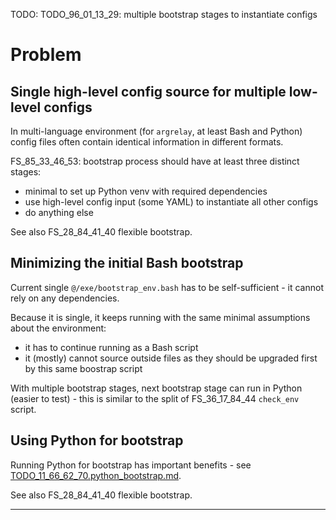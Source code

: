 
TODO: TODO_96_01_13_29: multiple bootstrap stages to instantiate configs

# Problem

## Single high-level config source for multiple low-level configs

In multi-language environment (for `argrelay`, at least Bash and Python) config files often
contain identical information in different formats.

FS_85_33_46_53: bootstrap process should have at least three distinct stages:
*   minimal to set up Python venv with required dependencies
*   use high-level config input (some YAML) to instantiate all other configs
*   do anything else

See also FS_28_84_41_40 flexible bootstrap.

## Minimizing the initial Bash bootstrap

Current single `@/exe/bootstrap_env.bash` has to be self-sufficient - it cannot rely on any dependencies.

Because it is single, it keeps running with the same minimal assumptions about the environment:
*   it has to continue running as a Bash script
*   it (mostly) cannot source outside files as they should be upgraded first by this same boostrap script

With multiple bootstrap stages, next bootstrap stage can run in Python (easier to test) -
this is similar to the split of FS_36_17_84_44 `check_env` script.

## Using Python for bootstrap

Running Python for bootstrap has important benefits -
see [TODO_11_66_62_70.python_bootstrap.md][TODO_11_66_62_70.python_bootstrap.md].

See also FS_28_84_41_40 flexible bootstrap.

---

[TODO_11_66_62_70.python_bootstrap.md]: ../task_refs/TODO_11_66_62_70.python_bootstrap.md
